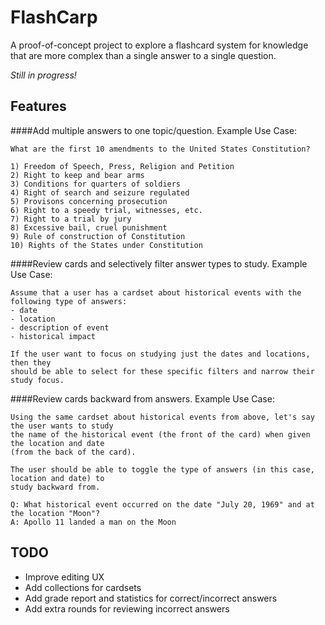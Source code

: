
FlashCarp
===========================

A proof-of-concept project to explore a flashcard system for knowledge that are more complex than a single answer to a single question.

*Still in progress!*

Features
--------
####Add multiple answers to one topic/question.
Example Use Case:
```
What are the first 10 amendments to the United States Constitution?

1) Freedom of Speech, Press, Religion and Petition
2) Right to keep and bear arms
3) Conditions for quarters of soldiers
4) Right of search and seizure regulated
5) Provisons concerning prosecution
6) Right to a speedy trial, witnesses, etc.
7) Right to a trial by jury
8) Excessive bail, cruel punishment
9) Rule of construction of Constitution
10) Rights of the States under Constitution

```


####Review cards and selectively filter answer types to study.
Example Use Case:
```
Assume that a user has a cardset about historical events with the following type of answers:
- date
- location
- description of event
- historical impact

If the user want to focus on studying just the dates and locations, then they 
should be able to select for these specific filters and narrow their study focus.
```

####Review cards backward from answers.
Example Use Case:
```
Using the same cardset about historical events from above, let's say the user wants to study
the name of the historical event (the front of the card) when given the location and date 
(from the back of the card).

The user should be able to toggle the type of answers (in this case, location and date) to 
study backward from.

Q: What historical event occurred on the date "July 20, 1969" and at the location "Moon"?
A: Apollo 11 landed a man on the Moon

```


TODO
----
- Improve editing UX
- Add collections for cardsets
- Add grade report and statistics for correct/incorrect answers
- Add extra rounds for reviewing incorrect answers
